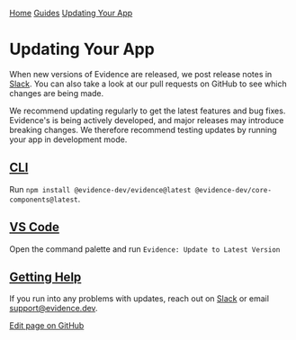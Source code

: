 [Home](https://docs.evidence.dev/) [Guides](https://docs.evidence.dev/guides) [Updating Your App](https://docs.evidence.dev/guides/updating-your-app)

# Updating Your App

When new versions of Evidence are released, we post release notes in [Slack](https://slack.evidence.dev/). You can also take a look at our pull requests on GitHub to see which changes are being made.

We recommend updating regularly to get the latest features and bug fixes. Evidence's is being actively developed, and major releases may introduce breaking changes. We therefore recommend testing updates by running your app in development mode.

## [CLI](https://docs.evidence.dev/guides/updating-your-app\#cli)

Run `npm install @evidence-dev/evidence@latest @evidence-dev/core-components@latest`.

## [VS Code](https://docs.evidence.dev/guides/updating-your-app\#vs-code)

Open the command palette and run `Evidence: Update to Latest Version`

## [Getting Help](https://docs.evidence.dev/guides/updating-your-app\#getting-help)

If you run into any problems with updates, reach out on [Slack](https://slack.evidence.dev/) or email [support@evidence.dev](mailto:support@evidence.dev).

[Edit page on GitHub](https://github.com/evidence-dev/evidence/edit/next/sites/docs/pages/guides/updating-your-app/index.md)
